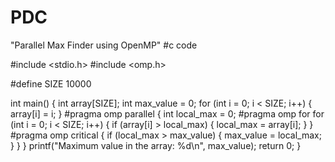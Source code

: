 # PDC
"Parallel Max Finder using OpenMP"
#c code

#include <stdio.h>
#include <omp.h>

#define SIZE 10000

int main() {
    int array[SIZE];
    int max_value = 0;
    for (int i = 0; i < SIZE; i++) {
        array[i] = i; 
    }
    #pragma omp parallel
    {
        int local_max = 0;
        #pragma omp for
        for (int i = 0; i < SIZE; i++) {
            if (array[i] > local_max) {
                local_max = array[i];
        }
        }
        #pragma omp critical
        {
            if (local_max > max_value) {
                max_value = local_max;
            }
        }
    }
    printf("Maximum value in the array: %d\n", max_value);
    return 0;
}
